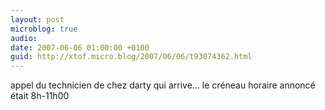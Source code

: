 ```yaml
---
layout: post
microblog: true
audio: 
date: 2007-06-06 01:00:00 +0100
guid: http://xtof.micro.blog/2007/06/06/t93074362.html
---
```

appel du technicien de chez darty qui arrive... le créneau horaire annoncé était 8h-11h00
